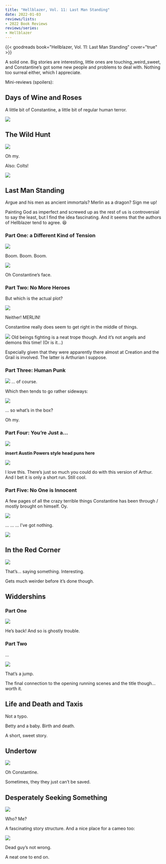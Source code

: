 ```yaml
---
title: "Hellblazer, Vol. 11: Last Man Standing"
date: 2022-01-03
reviews/lists:
- 2022 Book Reviews
reviews/series:
- Hellblazer
---
```

{{< goodreads book="Hellblazer, Vol. 11: Last Man Standing" cover="true" >}}

A solid one. Big stories are interesting, little ones are touching_weird_sweet, and Constantine’s got some new people and problems to deal with. Nothing too surreal either, which I appreciate. 

Mini-reviews (spoilers):

## Days of Wine and Roses
A little bit of Constantine, a little bit of regular human terror. 

![](/embeds/books/attachments/hellblazer-11-7dc859.png)

## The Wild Hunt 

![](/embeds/books/attachments/hellblazer-11-0793bb.png)

Oh my. 

Also: Colts!

![](/embeds/books/attachments/hellblazer-11-c89570.png)

## Last Man Standing
Argue and his men as ancient immortals? Merlin as a dragon? Sign me up!

Painting God as imperfect and screwed up as the rest of us is controversial to say the least, but I find the idea fascinating. And it seems that the authors of Hellblazer tend to agree. 😆

### Part One: a Different Kind of Tension

![](/embeds/books/attachments/hellblazer-11-e0eb33.png)

Boom.  Boom. Boom. 

![](/embeds/books/attachments/hellblazer-11-ee7d2c.png)

Oh Constantine’s face. 

### Part Two: No More Heroes

But which is the actual plot?

![](/embeds/books/attachments/hellblazer-11-327843.png)

Neither! MERLIN!

Constantine really does seem to get right in the middle of things. 

![](/embeds/books/attachments/hellblazer-11-fb84e1.png)
Old beings fighting is a neat trope though. And it’s not angels and demons this time! (Or is it…)

Especially given that they were apparently there almost at Creation and the Grail is involved. The latter is Arthurian I suppose. 

### Part Three: Human Punk

![](/embeds/books/attachments/hellblazer-11-2ea94f.png)
… of course. 

Which then tends to go rather sideways: 

![](/embeds/books/attachments/hellblazer-11-b26050.png)

… so what’s in the box?

Oh my. 

### Part Four: You’re Just a…

![](/embeds/books/attachments/hellblazer-11-fa0c7c.png)

**insert Austin Powers style head puns here**

![](/embeds/books/attachments/hellblazer-11-2b55b1.png)

I love this. There’s just so much you could do with this version of Arthur. And I bet it is only a short run. Still cool. 

### Part Five: No One is Innocent

A few pages of all the crazy terrible things Constantine has been through / mostly brought on himself. Oy. 

![](/embeds/books/attachments/hellblazer-11-14195a.png)

… … … I’ve got nothing. 

![](/embeds/books/attachments/hellblazer-11-e18f86.png)

## In the Red Corner

![](/embeds/books/attachments/hellblazer-11-e739cf.png)

That’s… saying something. Interesting. 

Gets much weirder before it’s done though. 

## Widdershins

### Part One

![](/embeds/books/attachments/hellblazer-11-8e4878.png)

He’s back! And so is ghostly trouble. 

### Part Two

… 

![](/embeds/books/attachments/hellblazer-11-37c893.png)

That’s a jump. 

The final connection to the opening running scenes and the title though… worth it. 

## Life and Death and Taxis 
Not a typo. 

Betty and a baby. Birth and death. 

A short, sweet story. 

## Undertow
![](/embeds/books/attachments/hellblazer-11-c93965.png)

Oh Constantine. 

Sometimes, they they just can’t be saved. 

## Desperately Seeking Something
![](/embeds/books/attachments/hellblazer-11-8cdbb4.png)

Who? Me?

A fascinating story structure. And a nice place for a cameo too:

![](/embeds/books/attachments/hellblazer-11-a4d8f5.png)

Dead guy’s not wrong.

A neat one to end on. 

